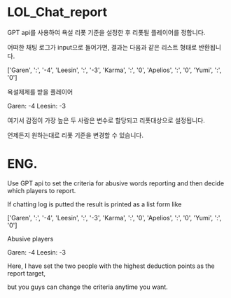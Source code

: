 # LOL_Chat_report

GPT api를 사용하여 욕설 리폿 기준을 설정한 후 리폿될 플레이어를 정합니다.

어떠한 채팅 로그가 input으로 들어가면, 결과는 다음과 같은 리스트 형태로 반환됩니다.

['Garen', ':', '-4', 'Leesin', ':', '-3', 'Karma', ':', '0', 'Apelios', ':', '0', 'Yumi', ':', '0']

욕설제제를 받을 플레이어

Garen: -4
Leesin: -3

여기서 감점이 가장 높은 두 사람은 변수로 할당되고 리폿대상으로 설정됩니다.

언제든지 원하는대로 리폿 기준을 변경할 수 있습니다.


# ENG.


Use GPT api to set the criteria for abusive words reporting and then decide which players to report.

If chatting log is putted the result is printed as a list form like

['Garen', ':', '-4', 'Leesin', ':', '-3', 'Karma', ':', '0', 'Apelios', ':', '0', 'Yumi', ':', '0']

Abusive players

Garen: -4
Leesin: -3

Here, I have set the two people with the highest deduction points as the report target,

but you guys can change the criteria anytime you want.
